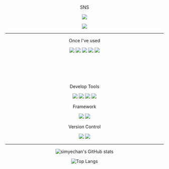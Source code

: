 <!--
**simyechan/simyechan** is a ✨ _special_ ✨ repository because its `README.md` (this file) appears on your GitHub profile.

Here are some ideas to get you started:

- 🔭 I’m currently working on ...
- 🌱 I’m currently learning ...
- 👯 I’m looking to collaborate on ...
- 🤔 I’m looking for help with ...
- 💬 Ask me about ...
- 📫 How to reach me: ...
- 😄 Pronouns: ...
- ⚡ Fun fact: ...
-->

<div align="center"> 

<p>SNS</p>

<a href="https://instagram.com/simyecan62/"><img align="center" src="https://img.shields.io/badge/-Instagram-E4405F?logo=Instagram&logoColor=white&style=flat"/></a>

<a href="https://www.facebook.com/profile.php?id=100046025839366"><img align="center" src="https://img.shields.io/badge/-Facebook-1877F2?logo=Facebook&logoColor=white&style=flat"/></a>

***

<p>Once I've used</p>

<img src="https://img.shields.io/badge/Java-007396?style=flat-square&logo=Java&logoColor=white"/>

<img src="https://img.shields.io/badge/Kotlin-7F52FF?style=flat-square&logo=Kotlin&logoColor=white"/>

<img src="https://img.shields.io/badge/Python-3776AB?style=flat-square&logo=Python&logoColor=white"/>

<img src="https://img.shields.io/badge/C-A8B9CC?style=flat-square&logo=C&logoColor=white"/>

<img src="https://img.shields.io/badge/MySQL-4479A1?style=flat-square&logo=MySQL&logoColor=white"/>

<br/><br/><br/><br/>

<p>Develop Tools</p>

<img src="https://img.shields.io/badge/IntelliJ IDEA-000000?style=for-the-badge&logo=IntelliJ IDEA&logoColor=white">

<img src="https://img.shields.io/badge/Eclipse IDE-2C2255?style=for-the-badge&logo=Eclipse IDE&logoColor=white">

<img src="https://img.shields.io/badge/Visual Studio Code-007ACC?style=for-the-badge&logo=Visual Studio Code&logoColor=white">

<img src="https://img.shields.io/badge/Visual Studio-5C2D91?style=for-the-badge&logo=Visual Studio&logoColor=white">

<br/>

<p>Framework</p>

<img src="https://img.shields.io/badge/Spring Boot-6DB33F?style=flat-square&logo=Spring Boot&logoColor=white"/>

<img src="https://img.shields.io/badge/Spring Security-6DB33F?style=flat-square&logo=Spring Security&logoColor=white"/>

<br/>

<p>Version Control</p>

<img src="https://img.shields.io/badge/GitHub-181717?style=for-the-badge&logo=GitHub&logoColor=white">

<img src="https://img.shields.io/badge/GitKraken-179287?style=for-the-badge&logo=GitKraken&logoColor=white">

<br/>

***

![simyechan's GitHub stats](https://github-readme-stats.vercel.app/api?username=simyechan&theme=omni&show_icons=true)

![Top Langs](https://github-readme-stats.vercel.app/api/top-langs/?username=simyechan&layout=compact&theme=omni)


</div>
